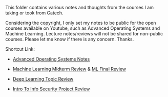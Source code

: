 This folder contains various notes and thoughts from the courses I am taking or took from Gatech. <br/>

Considering the copyright, I only set my notes to be public for the open courses available on Youtube, such as Advanced Operating Systems and Machine Learning. Lecture notes/reviews will not be shared for non-public courses. Please let me know if there is any concern. Thanks. <br/>

Shortcut Link:<br/>
- [Advanced Operating Systems Notes](https://github.com/audrey617/CS6210-Advanced-Operating-Systems-Notes/blob/main/README.md)

- [Machine Learning Midterm Review](https://github.com/audrey617/My-Notes/blob/main/ML/CS7641%20Mid-term%20Prep.md) & [ML Final Review](https://github.com/audrey617/My-Notes/blob/main/ML/CS7641%20Final%20Prep.md)

- [Deep Learning Topic Review](https://github.com/audrey617/My-Notes/blob/main/DL/TopicReview.md)

- [Intro To Info Security Project Review](https://github.com/audrey617/My-Notes/blob/main/IIS/ReviewForProjects.md)
